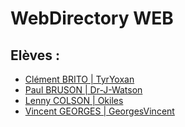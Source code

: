 # WebDirectory WEB

## Elèves :

- [Clément BRITO | TyrYoxan](https://github.com/tyryoxan)
- [Paul BRUSON | Dr-J-Watson](https://github.com/Dr-J-Watson)
- [Lenny COLSON | Okiles](https://github.com/okiles)
- [Vincent GEORGES | GeorgesVincent](https://github.com/georgesvincent)